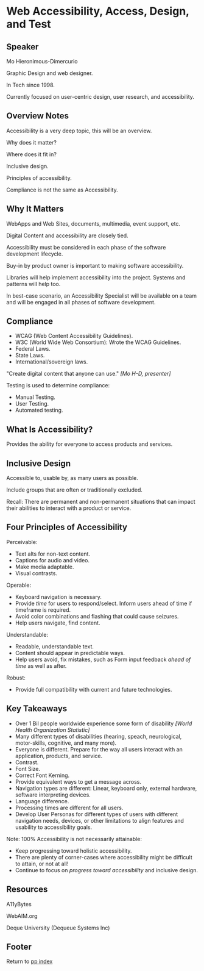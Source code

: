 # Web Accessibility, Access, Design, and Test

## Speaker

Mo Hieronimous-Dimercurio

Graphic Design and web designer.

In Tech since 1998.

Currently focused on user-centric design, user research, and accessibility.

## Overview Notes

Accessibility is a very deep topic, this will be an overview.

Why does it matter?

Where does it fit in?

Inclusive design.

Principles of accessibility.

Compliance is not the same as Accessibility.

## Why It Matters

WebApps and Web Sites, documents, multimedia, event support, etc.

Digital Content and accessibility are closely tied.

Accessibility must be considered in each phase of the software development lifecycle.

Buy-in by product owner is important to making software accessibility.

Libraries will help implement accessibility into the project. Systems and patterns will help too.

In best-case scenario, an Accessibility Specialist will be available on a team and will be engaged in all phases of software development.

## Compliance

- WCAG (Web Content Accessibility Guidelines).
- W3C (World Wide Web Consortium): Wrote the WCAG Guidelines.
- Federal Laws.
- State Laws.
- International/sovereign laws.

"Create digital content that anyone can use." *[Mo H-D, presenter]*

Testing is used to determine compliance:

- Manual Testing.
- User Testing.
- Automated testing.

## What Is Accessibility?

Provides the ability for everyone to access products and services.

## Inclusive Design

Accessible to, usable by, as many users as possible.

Include groups that are often or traditionally excluded.

Recall: There are permanent and non-permanent situations that can impact their abilities to interact with a product or service.

## Four Principles of Accessibility

Perceivable:

- Text alts for non-text content.
- Captions for audio and video.
- Make media adaptable.
- Visual contrasts.

Operable:

- Keyboard navigation is necessary.
- Provide *time* for users to respond/select. Inform users ahead of time if timeframe is required.
- Avoid color combinations and flashing that could cause seizures.
- Help users navigate, find content.

Understandable:

- Readable, understandable text.
- Content should appear in predictable ways.
- Help users avoid, fix mistakes, such as Form input feedback *ahead of time* as well as after.

Robust:

- Provide full compatibility with current and future technologies.

## Key Takeaways

- Over 1 Bil people worldwide experience some form of disability *[World Health Organization Statistic]*
- Many different types of disabilities (hearing, speach, neurological, motor-skills, cognitive, and many more).
- Everyone is different. Prepare for the way all users interact with an application, products, and service.
- Contrast.
- Font Size.
- Correct Font Kerning.
- Provide equivalent ways to get a message across.
- Navigation types are different: Linear, keyboard only, external hardware, software interpreting devices.
- Language difference.
- Processing times are different for all users.
- Develop User Personas for different types of users with different navigation needs, devices, or other limitations to align features and usability to accessibility goals.

Note: 100% Accessibility is not necessarily attainable:

- Keep progressing toward holistic accessibility.
- There are plenty of corner-cases where accessibility might be difficult to attain, or not at all!
- Continue to focus on *progress toward accessibility* and inclusive design.

## Resources

A11yBytes

WebAIM.org

Deque University (Dequeue Systems Inc)

## Footer

Return to [pp index](./pph-index.html)
